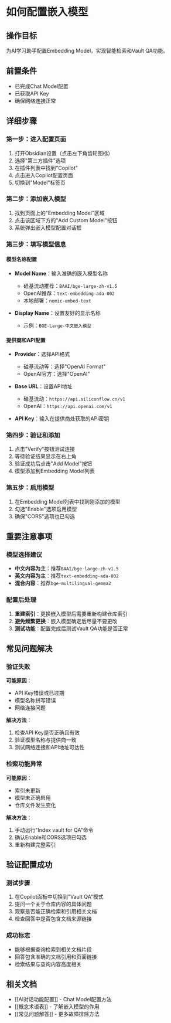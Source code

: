 # 如何配置嵌入模型

## 操作目标
为AI学习助手配置Embedding Model，实现智能检索和Vault QA功能。

## 前置条件
- 已完成Chat Model配置
- 已获取API Key
- 确保网络连接正常

## 详细步骤

### 第一步：进入配置页面
1. 打开Obsidian设置（点击左下角齿轮图标）
2. 选择"第三方插件"选项
3. 在插件列表中找到"Copilot"
4. 点击进入Copilot配置页面
5. 切换到"Model"标签页

### 第二步：添加嵌入模型
1. 找到页面上的"Embedding Model"区域
2. 点击该区域下方的"Add Custom Model"按钮
3. 系统弹出嵌入模型配置对话框

### 第三步：填写模型信息

#### 模型名称配置
- **Model Name**：输入准确的嵌入模型名称
  - 硅基流动推荐：`BAAI/bge-large-zh-v1.5`
  - OpenAI推荐：`text-embedding-ada-002` 
  - 本地部署：`nomic-embed-text`

- **Display Name**：设置友好的显示名称
  - 示例：`BGE-Large-中文嵌入模型`

#### 提供商和API配置
- **Provider**：选择API格式
  - 硅基流动等：选择"OpenAI Format"
  - OpenAI官方：选择"OpenAI"

- **Base URL**：设置API地址
  - 硅基流动：`https://api.siliconflow.cn/v1`
  - OpenAI：`https://api.openai.com/v1`

- **API Key**：输入在提供商处获取的API密钥

### 第四步：验证和添加
1. 点击"Verify"按钮测试连接
2. 等待验证结果显示在右上角
3. 验证成功后点击"Add Model"按钮
4. 模型添加到Embedding Model列表

### 第五步：启用模型
1. 在Embedding Model列表中找到刚添加的模型
2. 勾选"Enable"选项启用模型
3. 确保"CORS"选项也已勾选

## 重要注意事项

### 模型选择建议
- **中文内容为主**：推荐`BAAI/bge-large-zh-v1.5`
- **英文内容为主**：推荐`text-embedding-ada-002`
- **混合内容**：推荐`bge-multilingual-gemma2`

### 配置后处理
1. **重建索引**：更换嵌入模型后需要重新构建仓库索引
2. **避免频繁更换**：嵌入模型确定后尽量不要更改
3. **测试功能**：配置完成后测试Vault QA功能是否正常

## 常见问题解决

### 验证失败
**可能原因**：
- API Key错误或已过期
- 模型名称拼写错误
- 网络连接问题

**解决方法**：
1. 检查API Key是否正确且有效
2. 验证模型名称与提供商一致
3. 测试网络连接和API地址可达性

### 检索功能异常
**可能原因**：
- 索引未更新
- 模型未正确启用
- 仓库文件发生变化

**解决方法**：
1. 手动运行"Index vault for QA"命令
2. 确认Enable和CORS选项已勾选
3. 重新构建完整索引

## 验证配置成功

### 测试步骤
1. 在Copilot面板中切换到"Vault QA"模式
2. 提问一个关于仓库内容的具体问题
3. 观察是否能正确检索和引用相关文档
4. 检查回答中是否包含文档来源链接

### 成功标志
- 能够根据查询检索到相关文档片段
- 回答包含准确的文档引用和页面链接
- 检索结果与查询内容高度相关

## 相关文档
- [[AI对话功能配置]] - Chat Model配置方法
- [[概念术语表]] - 了解嵌入模型的作用
- [[常见问题解答]] - 更多故障排除方法